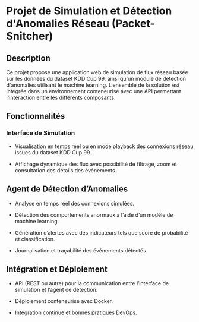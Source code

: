 # Projet de Simulation et Détection d'Anomalies Réseau (Packet-Snitcher)

## Description

Ce projet propose une application web de simulation de flux réseau basée sur les données du dataset KDD Cup 99, ainsi qu'un module de détection d'anomalies utilisant le machine learning. L'ensemble de la solution est intégrée dans un environnement conteneurisé avec une API permettant l'interaction entre les différents composants.

## Fonctionnalités

### Interface de Simulation

* Visualisation en temps réel ou en mode playback des connexions réseau issues du dataset KDD Cup 99.

* Affichage dynamique des flux avec possibilité de filtrage, zoom et consultation des détails des événements.

## Agent de Détection d’Anomalies

* Analyse en temps réel des connexions simulées.

* Détection des comportements anormaux à l’aide d’un modèle de machine learning.

* Génération d’alertes avec des indicateurs tels que score de probabilité et classification.

* Journalisation et traçabilité des événements détectés.

## Intégration et Déploiement

* API (REST ou autre) pour la communication entre l’interface de simulation et l’agent de détection.

* Déploiement conteneurisé avec Docker.

* Intégration continue et bonnes pratiques DevOps.



